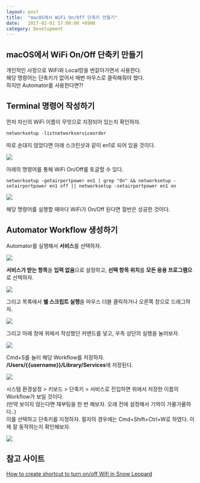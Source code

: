 ```yaml
---
layout: post
title:  "macOS에서 WiFi On/Off 단축키 만들기"
date:   2017-02-01 17:00:00 +0900
category: Development
---
```


## macOS에서 WiFi On/Off 단축키 만들기
개인적인 사정으로 WiFi와 Local망을 번갈아가면서 사용한다.  
해당 명령어는 단축키가 없어서 매번 마우스로 클릭해줘야 했다.  
하지만 Automator를 사용한다면?!  


## Terminal 명령어 작성하기

먼저 자신의 WiFi 이름이 무엇으로 지정되어 있는지 확인하자.  

```Terminal
networksetup -listnetworkserviceorder
```

따로 손대지 않았다면 아래 스크린샷과 같이 en1로 되어 있을 것이다.  

![]({{site.baseurl}}/assets/2017-02-01-Create_shortcut_WiFi_On_Off/1.png)  

아래의 명령어를 통해 WiFi On/Off를 토글할 수 있다.  

```Terminal
networksetup -getairportpower en1 | grep "On" && networksetup -setairportpower en1 off || networksetup -setairportpower en1 on
```

![]({{site.baseurl}}/assets/2017-02-01-Create_shortcut_WiFi_On_Off/2.png)  

해당 명령어를 실행할 때마다 WiFi가 On/Off 된다면 절반은 성공한 것이다.  


## Automator Workflow 생성하기  
Automator를 실행해서 **서비스**를 선택하자.  

![]({{site.baseurl}}/assets/2017-02-01-Create_shortcut_WiFi_On_Off/3.png)  

**서비스가 받는 항목**을 **입력 없음**으로 설정하고, **선택 항목 위치**를 **모든 응용 프로그램으**로 선택하자.  

![]({{site.baseurl}}/assets/2017-02-01-Create_shortcut_WiFi_On_Off/4.png)  

그리고 목록에서 **쉘 스크립트 실행**을 마우스 더블 클릭하거나 오른쪽 창으로 드래그하자.

![]({{site.baseurl}}/assets/2017-02-01-Create_shortcut_WiFi_On_Off/5.png)  

그리고 아래 창에 위에서 작성했던 커맨드를 넣고, 우측 상단의 실행을 눌러보자.  

![]({{site.baseurl}}/assets/2017-02-01-Create_shortcut_WiFi_On_Off/6.png)  

Cmd+S를 눌러 해당 Workflow를 저장하자.  
**/Users/{{username}}/Library/Services**에 저장된다.  

![]({{site.baseurl}}/assets/2017-02-01-Create_shortcut_WiFi_On_Off/7.png)  

시스템 환경설정 > 키보드 > 단축키 > 서비스로 진입하면 위에서 저장한 이름의 Workflow가 보일 것이다.  
(만약 보이지 않는다면 재부팅을 한 번 해보자. 오래 전에 설정해서 기억이 가물가물하다..)  
이를 선택하고 단축키를 지정하자. 필자의 경우에는 Cmd+Shift+Ctrl+W로 하였다. 이제 잘 동작하는지 확인해보자.  

![]({{site.baseurl}}/assets/2017-02-01-Create_shortcut_WiFi_On_Off/8.png)  


## 참고 사이트
[How to create shortcut to turn on/off Wifi in Snow Leopard](https://discussions.apple.com/thread/5077807#25858327)